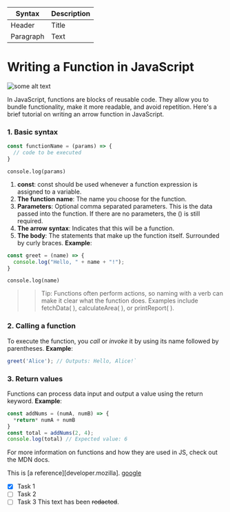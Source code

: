 | Syntax | Description |
| ------ | ----------- |
| Header | Title |
| Paragraph | Text |

# Writing a Function in JavaScript
![some alt text](https://www.google.com/imgres?q=Markdown&imgurl=https%3A%2F%2Fblog.ronin.cloud%2Fcontent%2Fimages%2F2022%2F02%2Fmarkdown.png&imgrefurl=https%3A%2F%2Fblog.ronin.cloud%2Fmarkdown%2F&docid=KEWDiQf5b13CaM&tbnid=TTSmCN8I-SbMEM&vet=12ahUKEwjK-M251JiNAxURi_0HHdoIGPgQM3oECGsQAA..i&w=1920&h=1080&hcb=2&ved=2ahUKEwjK-M251JiNAxURi_0HHdoIGPgQM3oECGsQAA)

In JavaScript, functions are blocks of reusable code. They allow you to bundle functionality, make it more readable, and avoid repetition. Here's a brief tutorial on writing an arrow function in JavaScript.
### 1. Basic syntax
```javascript
const functionName = (params) => {
  // code to be executed
}
```
`console.log(params)`
1. **const**: const should be used whenever a function expression is assigned to a variable.
2. **The function name**: The name you choose for the function.
3. **Parameters**: Optional comma separated parameters. This is the data passed into the function. If there are no parameters, the () is still required.
4. **The arrow syntax**: Indicates that this will be a function.
5. **The body**: The statements that make up the function itself. Surrounded by curly braces.
**Example**:
```javascript
const greet = (name) => {
  console.log("Hello, " + name + "!");
}
```
`console.log(name)`
>> Tip: Functions often perform actions, so naming with a verb can make it clear what the function does. Examples include fetchData( ), calculateArea( ), or printReport( ). 

### 2. Calling a function
To execute the function, you *call* or *invoke* it by using its name followed by parentheses.
**Example**:
```javaScript
greet('Alice'); // Outputs: Hello, Alice!`
```
### 3. Return values
Functions can process data input and output a value using the return keyword.
**Example**: 
```javascript
const addNums = (numA, numB) => {
  *return* numA + numB
}
const total = addNums(2, 4);
console.log(total) // Expected value: 6
```

For more information on functions and how they are used in JS, check out the MDN docs. 

This is [a reference][developer.mozilla].
[google](https://developer.mozilla.org/en-US/docs/Web/JavaScript/Guide/Functions)


- [x] Task 1
- [ ] Task 2
- [ ] Task 3
This text has been ~~redacted~~. 
